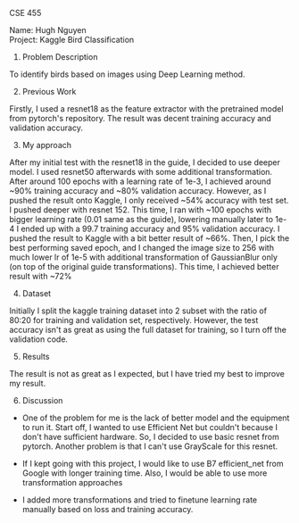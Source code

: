CSE 455

Name: Hugh Nguyen \
Project: Kaggle Bird Classification

1. Problem Description

To identify birds based on images using Deep Learning method.

2. Previous Work

Firstly, I used a resnet18 as the feature extractor with the pretrained model from pytorch's repository.
The result was decent training accuracy and validation accuracy.

3. My approach

After my initial test with the resnet18 in the guide, I decided to use deeper model.
I used resnet50 afterwards with some additional transformation.
After around 100 epochs with a learning rate of 1e-3, I achieved around ~90% training accuracy and ~80% validation accuracy. 
However, as I pushed the result onto Kaggle, I only received ~54% accuracy with test set.
I pushed deeper with resnet 152.
This time, I ran with ~100 epochs with bigger learning rate (0.01 same as the guide), lowering manually later to 1e-4
I ended up with a 99.7 training accuracy and 95% validation accuracy.
I pushed the result to Kaggle with a bit better result of ~66%.
Then, I pick the best performing saved epoch, 
and I changed the image size to 256 with much lower lr of 1e-5 with additional transformation of GaussianBlur only 
(on top of the original guide transformations).
This time, I achieved better result with ~72%

4. Dataset

Initially I split the kaggle training dataset into 2 subset with the ratio of 80:20 for training and validation set, respectively.
However, the test accuracy isn't as great as using the full dataset for training, so I turn off the validation code.

5. Results

The result is not as great as I expected, but I have tried my best to improve my result.

6. Discussion

- One of the problem for me is the lack of better model and the equipment to run it.
  Start off, I wanted to use Efficient Net but couldn't because I don't have sufficient hardware.
  So, I decided to use basic resnet from pytorch. Another problem is that I can't use GrayScale for this resnet.

- If I kept going with this project, I would like to use B7 efficient_net from Google with longer training time.
Also, I would be able to use more transformation approaches
  
- I added more transformations and tried to finetune learning rate manually based on loss and training accuracy. 
